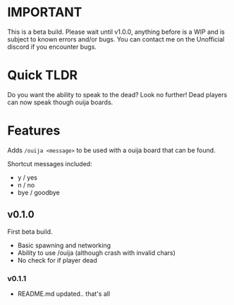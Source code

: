 # IMPORTANT
This is a beta build. Please wait until v1.0.0, anything before is a WIP and is subject to known errors and/or bugs.
You can contact me on the Unofficial discord if you encounter bugs.

# Quick TLDR
Do you want the ability to speak to the dead?
Look no further! Dead players can now speak though ouija boards.

# Features
Adds `/ouija <message>` to be used with a ouija board that can be found.

Shortcut messages included:
- y / yes
- n / no
- bye / goodbye

## v0.1.0
First beta build.
- Basic spawning and networking
- Ability to use /ouija (although crash with invalid chars)
- No check for if player dead

### v0.1.1
- README.md updated.. that's all